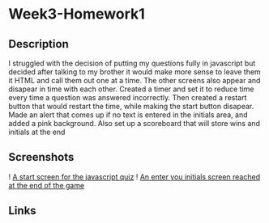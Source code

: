 # Week3-Homework1

## Description

I struggled with the decision of putting my questions fully in javascript but decided after talking to my brother it would make more sense to leave them it HTML and call them out one at a time. The other screens also appear and disapear in time with each other. Created a timer and set it to reduce time every time a question was answered incorrectly. Then created a restart button that would restart the time, while making the start button disapear. Made an alert that comes up if no text is entered in the initials area, and added a pink background. Also set up a scoreboard that will store wins and initials at the end

## Screenshots

! [A start screen for the javascript quiz](assets/1st.png)
! [An enter you initials screen reached at the end of the game](assets/2nd.png)

## Links
